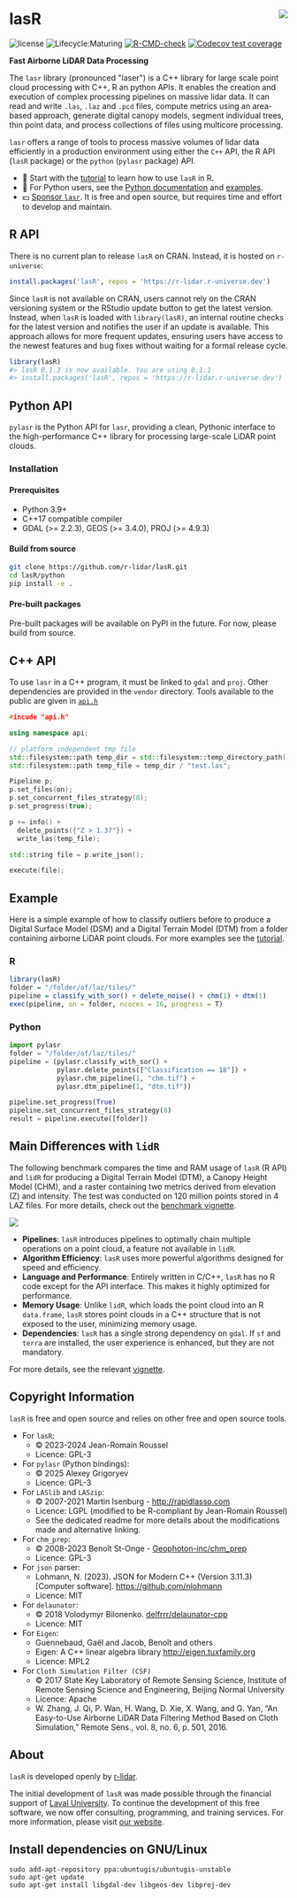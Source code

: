 lasR <img src="https://github.com/r-lidar/lasR/blob/main/man/figures/lasR200x231.png?raw=true" align="right"/>
======================================================================================================

![license](https://img.shields.io/badge/Licence-GPL--3-blue.svg)
![Lifecycle:Maturing](https://img.shields.io/badge/Lifecycle-Maturing-339999)
[![R-CMD-check](https://github.com/r-lidar/lasR/actions/workflows/R-CMD-check.yaml/badge.svg)](https://github.com/r-lidar/lasR/actions/workflows/R-CMD-check.yaml)
[![Codecov test coverage](https://codecov.io/gh/r-lidar/lasR/branch/main/graph/badge.svg)](https://app.codecov.io/gh/r-lidar/lasR?branch=main)

**Fast Airborne LiDAR Data Processing**

The `lasr` library (pronounced "laser") is a C++ library for large scale point cloud processing with C++, R an python APIs. It enables the creation and execution of complex processing pipelines on massive lidar data. It can read and write `.las`, `.laz` and `.pcd` files, compute metrics using an area-based approach, generate digital canopy models, segment individual trees, thin point data, and process collections of files using multicore processing. 

`lasr` offers a range of tools to process massive volumes of lidar data efficiently in a production environment using either the `C++` API, the R API (`lasR` package) or the `python` (`pylasr` package) API.

- 📖 Start with the [tutorial](https://r-lidar.github.io/lasR/articles/tutorial.html) to learn how to use `lasR` in R.
- 🐍 For Python users, see the [Python documentation](https://github.com/r-lidar/lasR/tree/main/python) and [examples](https://github.com/r-lidar/lasR/tree/main/python/examples).
- 💵 [Sponsor `lasr`](https://github.com/sponsors/Jean-Romain). It is free and open source, but requires time and effort to develop and maintain.

## R API

There is no current plan to release `lasR` on CRAN. Instead, it is hosted on `r-universe`:

```r
install.packages('lasR', repos = 'https://r-lidar.r-universe.dev')
```

Since `lasR` is not available on CRAN, users cannot rely on the CRAN versioning system or the RStudio update button to get the latest version. Instead, when `lasR` is loaded with `library(lasR)`, an internal routine checks for the latest version and notifies the user if an update is available. This approach allows for more frequent updates, ensuring users have access to the newest features and bug fixes without waiting for a formal release cycle.

```r
library(lasR)
#> lasR 0.1.3 is now available. You are using 0.1.1
#> install.packages('lasR', repos = 'https://r-lidar.r-universe.dev')
```

## Python API

`pylasr` is the Python API for `lasr`, providing a clean, Pythonic interface to the high-performance C++ library for processing large-scale LiDAR point clouds.

### Installation

#### Prerequisites

- Python 3.9+
- C++17 compatible compiler
- GDAL (>= 2.2.3), GEOS (>= 3.4.0), PROJ (>= 4.9.3)

#### Build from source

```bash
git clone https://github.com/r-lidar/lasR.git
cd lasR/python
pip install -e .
```

#### Pre-built packages

Pre-built packages will be available on PyPI in the future. For now, please build from source.

## C++ API

To use `lasr` in a C++ program, it must be linked to `gdal` and `proj`. Other dependencies are provided in the `vendor` directory. Tools available to the public are given in [`api.h`](https://github.com/r-lidar/lasR/blob/main/src/LASRapi/api.h)

```cpp
#incude "api.h"

using namespace api;

// platform independent tmp file
std::filesystem::path temp_dir = std::filesystem::temp_directory_path(); 
std::filesystem::path temp_file = temp_dir / "test.las";

Pipeline p;
p.set_files(on);
p.set_concurrent_files_strategy(8);
p.set_progress(true);

p += info() +
  delete_points({"Z > 1.37"}) + 
  write_las(temp_file);

std::string file = p.write_json();

execute(file);
```

## Example

Here is a simple example of how to classify outliers before to produce a Digital Surface Model (DSM) and a Digital Terrain Model (DTM) from a folder containing airborne LiDAR point clouds. For more examples see the  [tutorial](https://r-lidar.github.io/lasR/articles/tutorial.html).

### R

```r
library(lasR)
folder = "/folder/of/laz/tiles/"
pipeline = classify_with_sor() + delete_noise() + chm(1) + dtm(1)
exec(pipeline, on = folder, ncores = 16, progress = T)
```

### Python

```py
import pylasr
folder = "/folder/of/laz/tiles/"
pipeline = (pylasr.classify_with_sor() + 
            pylasr.delete_points(["Classification == 18"]) + 
            pylasr.chm_pipeline(1, "chm.tif") + 
            pylasr.dtm_pipeline(1, "dtm.tif"))

pipeline.set_progress(True)
pipeline.set_concurrent_files_strategy(8)
result = pipeline.execute([folder])
```

## Main Differences with `lidR`

The following benchmark compares the time and RAM usage of `lasR` (R API) and `lidR` for producing a Digital Terrain Model (DTM), a Canopy Height Model (CHM), and a raster containing two metrics derived from elevation (Z) and intensity. The test was conducted on 120 million points stored in 4 LAZ files. For more details, check out the [benchmark vignette](https://r-lidar.github.io/lasR/articles/benchmarks.html).

<img src="man/figures/readme_benchmark.png" style="display: block; margin: auto;" />

- **Pipelines**: `lasR` introduces pipelines to optimally chain multiple operations on a point cloud, a feature not available in `lidR`.
- **Algorithm Efficiency**: `lasR` uses more powerful algorithms designed for speed and efficiency.
- **Language and Performance**: Entirely written in C/C++, `lasR` has no R code except for the API interface. This makes it highly optimized for performance.
- **Memory Usage**: Unlike `lidR`, which loads the point cloud into an R `data.frame`, `lasR` stores point clouds in a C++ structure that is not exposed to the user, minimizing memory usage.
- **Dependencies**: `lasR` has a single strong dependency on `gdal`. If `sf` and `terra` are installed, the user experience is enhanced, but they are not mandatory.

For more details, see the relevant [vignette](https://r-lidar.github.io/lasR/articles/why.html#main-differences-between-lasr-and-lidr).

## Copyright Information

`lasR` is free and open source and relies on other free and open source tools.

- For `lasR`:
  - © 2023-2024 Jean-Romain Roussel
  - Licence: GPL-3
- For `pylasr` (Python bindings):
  - © 2025 Alexey Grigoryev
  - Licence: GPL-3
- For `LASlib` and `LASzip`:
  - © 2007-2021 Martin Isenburg - <http://rapidlasso.com>
  - Licence: LGPL  (modified to be R-compliant by Jean-Romain Roussel)
  - See the dedicated readme for more details about the modifications made and alternative linking.
- For `chm_prep`:
  - © 2008-2023 Benoît St-Onge - [Geophoton-inc/chm_prep](https://github.com/Geophoton-inc/chm_prep)
  - Licence: GPL-3
- For `json` parser:
  - Lohmann, N. (2023). JSON for Modern C++ (Version 3.11.3) [Computer software]. https://github.com/nlohmann
  - Licence: MIT
- For `delaunator`:
  - © 2018 Volodymyr Bilonenko. [delfrrr/delaunator-cpp](https://github.com/delfrrr/delaunator-cpp)
  - Licence: MIT
- For `Eigen`:
  - Guennebaud, Gaël and Jacob, Benoît and others
  - Eigen: A C++ linear algebra library http://eigen.tuxfamily.org
  - Licence: MPL2
- For `Cloth Simulation Filter (CSF)`
  - © 2017 State Key Laboratory of Remote Sensing Science, Institute of Remote Sensing Science and Engineering, Beijing Normal University
  - Licence: Apache
  - W. Zhang, J. Qi, P. Wan, H. Wang, D. Xie, X. Wang, and G. Yan, “An Easy-to-Use Airborne LiDAR Data Filtering Method Based on Cloth Simulation,” Remote Sens., vol. 8, no. 6, p. 501, 2016.

## About

`lasR` is developed openly by [r-lidar](https://www.r-lidar.com/).

The initial development of `lasR` was made possible through the financial support of [Laval University](https://www.ulaval.ca/en). To continue the development of this free software, we now offer consulting, programming, and training services. For more information, please visit [our website](https://www.r-lidar.com/).

## Install dependencies on GNU/Linux

```
sudo add-apt-repository ppa:ubuntugis/ubuntugis-unstable
sudo apt-get update
sudo apt-get install libgdal-dev libgeos-dev libproj-dev
```

